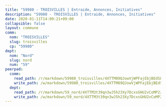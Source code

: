 ```yaml
---
title: "59980 - TROISVILLES | Entraide, Annonces, Initiatives"
description: "59980 - TROISVILLES | Entraide, Annonces, Initiatives"
date: 2020-01-11T14:09:21+09:00
collapsible: false
layout: commune
comm:
  nom: "TROISVILLES"
  slug: troisvilles
  cp: "59980"
dept:
  nom: "Nord"
  slug: nord
  num: "59"
peerpad:
  comm:
    read_path: /r/markdown/59980_troisvilles/4XTTM89QJowVjWPFajEbjBEdSLYVqscyNMsZxbEGzbx3FgFPE
    write_path: /w/markdown/59980_troisvilles/4XTTM89QJowVjWPFajEbjBEdSLYVqscyNMsZxbEGzbx3FgFPE-K3TgV3eiro4emGHT2t9fRG1hbqCkVZQ6Kn8N6Ehn7v7GQNYjrzRiqrV22kx4ompDmMyddiJbMrtxBiuUPdYfdwUywDt6xeF6YLETPeuSTkhNzpH6Bxw7Jj4kaj98kcpSibpxLAXa
  dept:
    read_path: /r/markdown/59_nord/4XTTM3t39qn3wJ5h23Xy7DcxsGHU2vCoMP2z3iS4TUn3TrtdJ
    write_path: /w/markdown/59_nord/4XTTM3t39qn3wJ5h23Xy7DcxsGHU2vCoMP2z3iS4TUn3TrtdJ-K3TgTuZGkuZqXfr6fpmH7pGsMT6ndvZQMyRDze5QBt7XScLWHoBi246kLoDKpTH2Yo4f3AFSSJqGc2ozvNww7qPLqsDjpvahxCbQ6F5znbfjp6kVgaDcTYc9LyhwSfYuCevnvZUQ
---
```


